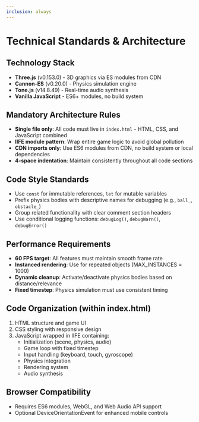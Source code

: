 ```yaml
---
inclusion: always
---
```


# Technical Standards & Architecture

## Technology Stack

- **Three.js** (v0.153.0) - 3D graphics via ES modules from CDN
- **Cannon-ES** (v0.20.0) - Physics simulation engine
- **Tone.js** (v14.8.49) - Real-time audio synthesis
- **Vanilla JavaScript** - ES6+ modules, no build system

## Mandatory Architecture Rules

- **Single file only**: All code must live in `index.html` - HTML, CSS, and JavaScript combined
- **IIFE module pattern**: Wrap entire game logic to avoid global pollution
- **CDN imports only**: Use ES6 modules from CDN, no build system or local dependencies
- **4-space indentation**: Maintain consistently throughout all code sections

## Code Style Standards

- Use `const` for immutable references, `let` for mutable variables
- Prefix physics bodies with descriptive names for debugging (e.g., `ball_`, `obstacle_`)
- Group related functionality with clear comment section headers
- Use conditional logging functions: `debugLog()`, `debugWarn()`, `debugError()`

## Performance Requirements

- **60 FPS target**: All features must maintain smooth frame rate
- **Instanced rendering**: Use for repeated objects (MAX_INSTANCES = 1000)
- **Dynamic cleanup**: Activate/deactivate physics bodies based on distance/relevance
- **Fixed timestep**: Physics simulation must use consistent timing

## Code Organization (within index.html)

1. HTML structure and game UI
2. CSS styling with responsive design
3. JavaScript wrapped in IIFE containing:
   - Initialization (scene, physics, audio)
   - Game loop with fixed timestep
   - Input handling (keyboard, touch, gyroscope)
   - Physics integration
   - Rendering system
   - Audio synthesis

## Browser Compatibility

- Requires ES6 modules, WebGL, and Web Audio API support
- Optional DeviceOrientationEvent for enhanced mobile controls
